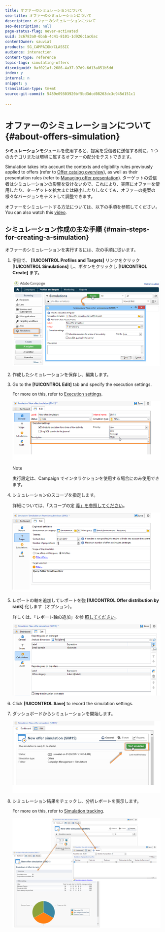 ```yaml
---
title: オファーのシミュレーションについて
seo-title: オファーのシミュレーションについて
description: オファーのシミュレーションについて
seo-description: null
page-status-flag: never-activated
uuid: 3c6783a0-6bab-4c41-8101-1d926c1ac6ac
contentOwner: sauviat
products: SG_CAMPAIGN/CLASSIC
audience: interaction
content-type: reference
topic-tags: simulating-offers
discoiquuid: 0af021af-2686-4a37-97d9-6d13a851b5dd
index: y
internal: n
snippet: y
translation-type: tm+mt
source-git-commit: 5489e09303920bf5bd3dcd08263dc3c945d151c1

---
```



# オファーのシミュレーションについて{#about-offers-simulation}

**シミュレーション**&#x200B;モジュールを使用すると、提案を受信者に送信する前に、1 つのカテゴリまたは環境に属するオファーの配分をテストできます。

Simulation takes into account the contexts and eligibility rules previously applied to offers (refer to [Offer catalog overview](../../interaction/using/offer-catalog-overview.md)), as well as their presentation rules (refer to [Managing offer presentation](../../interaction/using/managing-offer-presentation.md)). ターゲットの受信者はシミュレーションの影響を受けないので、これにより、実際にオファーを使用したり、ターゲットを拡大または縮小したりしなくても、オファーの提案の様々なバージョンをテストして調整できます。

オファーをシミュレートする方法については、以下の手順を参照してください。 You can also watch this [video](https://helpx.adobe.com/campaign/classic/how-to/simulate-offer-in-acv6.html?playlist=/ccx/v1/collection/product/campaign/classic/segment/digital-marketers/explevel/intermediate/applaunch/introduction/collection.ccx.js&ref=helpx.adobe.com).

## シミュレーション作成の主な手順 {#main-steps-for-creating-a-simulation}

オファーのシミュレーションを実行するには、次の手順に従います。

1. 宇宙で、 **[!UICONTROL Profiles and Targets]** リンクをクリック **[!UICONTROL Simulations]** し、ボタンをクリックし **[!UICONTROL Create]** ます。

   ![](assets/offer_simulation_001.png)

1. 作成したシミュレーションを保存し、編集します。
1. Go to the **[!UICONTROL Edit]** tab and specify the execution settings.

   For more on this, refer to [Execution settings](../../interaction/using/execution-settings.md).

   ![](assets/offer_simulation_003.png)

   >[!NOTE]
   >
   >実行設定は、Campaign でインタラクションを使用する場合にのみ使用できます。

1. シミュレーションのスコープを指定します。

   詳細については、「スコープの定 [義」を参照してください](../../interaction/using/simulation-scope.md#definition-of-the-scope)。

   ![](assets/offer_simulation_004.png)

1. レポートの軸を追加してレポートを強 **[!UICONTROL Offer distribution by rank]** 化します（オプション）。

   詳しくは、「レポート軸の追加」を参 [照してください](../../interaction/using/simulation-scope.md#adding-reporting-axes)。

   ![](assets/offer_simulation_005.png)

1. Click **[!UICONTROL Save]** to record the simulation settings.
1. ダッシュボードからシミュレーションを開始します。

   ![](assets/offer_simulation_006.png)

1. シミュレーション結果をチェックし、分析レポートを表示します。

   For more on this, refer to [Simulation tracking](../../interaction/using/simulation-tracking.md).

   ![](assets/offer_simulation_007.png)
